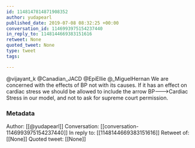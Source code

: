 ```yaml
---
id: 1148147814871908352
author: yudapearl
published_date: 2019-07-08 08:32:25 +00:00
conversation_id: 1146993975154237440
in_reply_to: 1148144669383151616
retweet: None
quoted_tweet: None
type: tweet
tags:

---
```


@vijayant_k @Canadian_JACD @EpiEllie @_MiguelHernan We are concerned with the effects of BP not with its causes. If it has an effect on
cardiac stress we should be allowed to include the arrow BP---&gt;Cardiac Stress in
our model, and not to ask for supreme court permission.

### Metadata

Author: [[@yudapearl]]
Conversation: [[conversation-1146993975154237440]]
In reply to: [[1148144669383151616]]
Retweet of: [[None]]
Quoted tweet: [[None]]
